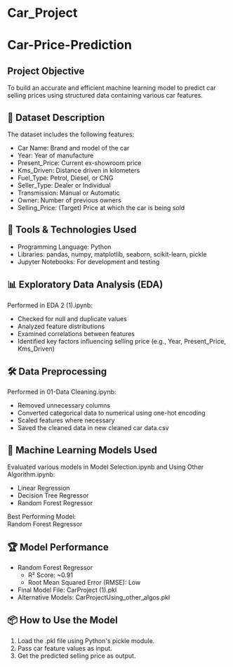 # Car_Project

# Car-Price-Prediction


##  Project Objective

To build an accurate and efficient machine learning model to predict car selling prices using structured data containing various car features.



## 🧾 Dataset Description

The dataset includes the following features:

- Car Name: Brand and model of the car
- Year: Year of manufacture
- Present_Price: Current ex-showroom price
- Kms_Driven: Distance driven in kilometers
- Fuel_Type: Petrol, Diesel, or CNG
- Seller_Type: Dealer or Individual
- Transmission: Manual or Automatic
- Owner: Number of previous owners
- Selling_Price: (Target) Price at which the car is being sold



## 🔧 Tools & Technologies Used

- Programming Language: Python
- Libraries: pandas, numpy, matplotlib, seaborn, scikit-learn, pickle
- Jupyter Notebooks: For development and testing



## 📊 Exploratory Data Analysis (EDA)

Performed in EDA 2 (1).ipynb:

- Checked for null and duplicate values
- Analyzed feature distributions
- Examined correlations between features
- Identified key factors influencing selling price (e.g., Year, Present_Price, Kms_Driven)



## 🛠 Data Preprocessing

Performed in 01-Data Cleaning.ipynb:

- Removed unnecessary columns
- Converted categorical data to numerical using one-hot encoding
- Scaled features where necessary
- Saved the cleaned data in new cleaned car data.csv



## 🤖 Machine Learning Models Used

Evaluated various models in Model Selection.ipynb and Using Other Algorithm.ipynb:

- Linear Regression
- Decision Tree Regressor
- Random Forest Regressor

Best Performing Model:  
 Random Forest Regressor



## 🏆 Model Performance

- Random Forest Regressor
  - R² Score: ~0.91
  - Root Mean Squared Error (RMSE): Low
- Final Model File: CarProject (1).pkl
- Alternative Models: CarProjectUsing_other_algos.pkl



## 📦 How to Use the Model

1. Load the .pkl file using Python's pickle module.
2. Pass car feature values as input.
3. Get the predicted selling price as output.
